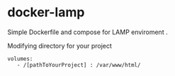 # docker-lamp
Simple Dockerfile and compose for LAMP enviroment .

Modifying directory for your project

```
volumes:
   - /[pathToYourProject] : /var/www/html/
```


